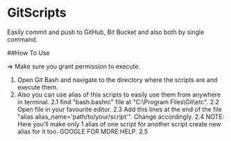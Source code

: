 # GitScripts
Easily commit and push to GitHub, Bit Bucket and also both by single command.

##How To Use

=> Make sure you grant permission to execute.

1. Open Git Bash and navigate to the directory where the scripts are and execute them. 
2. Also you can use alias of this scripts to easily use them from anywhere in terminal. 
    2.1 find "bash.bashrc" file at "C:\Program Files\Git\etc".
    2.2 Open file in your favourite editor.
    2.3 Add this lines at the end of the file "alias alias_name=\'path/to/your/script\'". Change accordingly.
    2.4 NOTE: Here you'll make only 1 alias of one script for another script create new alias for it too. GOOGLE FOR MORE HELP.
    2.5 